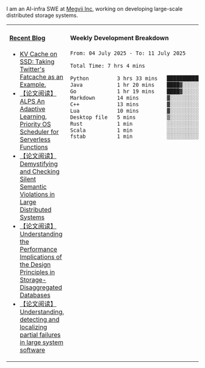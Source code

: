 I am an AI-infra SWE at [Megvii Inc](https://en.megvii.com/), working on developing large-scale distributed storage systems.

<table width="960px">
<tr>
<td valign="top" width="50%">

#### <a href="https://www.kongjun18.me" target="_blank">Recent Blog</a>

<!-- BLOG-POST-LIST:START -->
- [KV Cache on SSD: Taking Twitter&#39;s Fatcache as an Example.](https://kongjun18.github.io/posts/kv-cache-on-disk-taking-twitters-fatcache-as-an-example/)
- [【论文阅读】ALPS An Adaptive Learning, Priority OS Scheduler for Serverless Functions](https://kongjun18.github.io/posts/alps-an-adaptive-learning-priority-os-scheduler-for-serverless-functions/)
- [【论文阅读】Demystifying and Checking Silent Semantic Violations in Large Distributed Systems](https://kongjun18.github.io/posts/demystifying-and-checking-silent-semantic-violations-in-large-distributed-systems/)
- [【论文阅读】Understanding the Performance Implications of the Design Principles in Storage-Disaggregated Databases](https://kongjun18.github.io/posts/understanding-the-performance-implications-of-the-design-principles-in-storage-disaggregated-databases/)
- [【论文阅读】Understanding, detecting and localizing partial failures in large system software](https://kongjun18.github.io/posts/understanding-detecting-and-localizing-partial-failures-in-large-system-software/)
<!-- BLOG-POST-LIST:END -->

</td>
<td valign="top" width="50%">

#### Weekly Development Breakdown

<!--START_SECTION:waka-->

```txt
From: 04 July 2025 - To: 11 July 2025

Total Time: 7 hrs 4 mins

Python         3 hrs 33 mins   ████████████▓░░░░░░░░░░░░   50.41 %
Java           1 hr 20 mins    ████▓░░░░░░░░░░░░░░░░░░░░   19.06 %
Go             1 hr 19 mins    ████▓░░░░░░░░░░░░░░░░░░░░   18.79 %
Markdown       14 mins         ▓░░░░░░░░░░░░░░░░░░░░░░░░   03.33 %
C++            13 mins         ▓░░░░░░░░░░░░░░░░░░░░░░░░   03.11 %
Lua            10 mins         ▓░░░░░░░░░░░░░░░░░░░░░░░░   02.43 %
Desktop file   5 mins          ▒░░░░░░░░░░░░░░░░░░░░░░░░   01.25 %
Rust           1 min           ░░░░░░░░░░░░░░░░░░░░░░░░░   00.44 %
Scala          1 min           ░░░░░░░░░░░░░░░░░░░░░░░░░   00.36 %
fstab          1 min           ░░░░░░░░░░░░░░░░░░░░░░░░░   00.29 %
```

<!--END_SECTION:waka-->
</td>
</tr>

</table>
